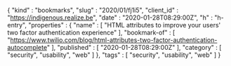 {
  "kind" : "bookmarks",
  "slug" : "2020/01/fj1i5",
  "client_id" : "https://indigenous.realize.be",
  "date" : "2020-01-28T08:29:00Z",
  "h" : "h-entry",
  "properties" : {
    "name" : [ "HTML attributes to improve your users' two factor authentication experience" ],
    "bookmark-of" : [ "https://www.twilio.com/blog/html-attributes-two-factor-authentication-autocomplete" ],
    "published" : [ "2020-01-28T08:29:00Z" ],
    "category" : [ "security", "usability", "web" ]
  },
  "tags" : [ "security", "usability", "web" ]
}
